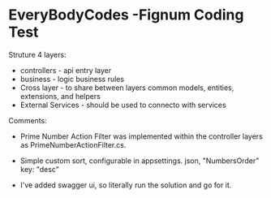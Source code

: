 # EveryBodyCodes -Fignum Coding Test

Struture 4 layers:
  - controllers - api entry layer
  - business - logic business rules  
  - Cross layer - to share between layers common models, entities, extensions, and helpers
  - External Services - should be used to connecto with services

Comments:  
 - Prime Number Action Filter was implemented within the controller layers as PrimeNumberActionFilter.cs.
 - Simple custom sort, configurable in appsettings. json, "NumbersOrder" key: "desc"
 
 - I've added swagger ui, so literally run the solution and go for it.
 
 
